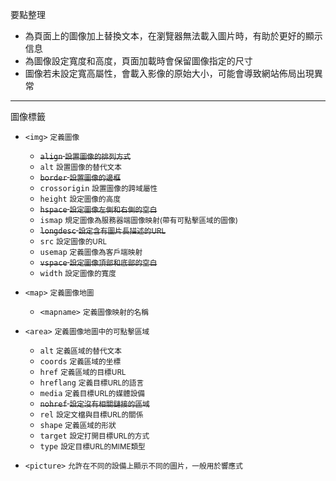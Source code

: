 要點整理
- 為頁面上的圖像加上替換文本，在瀏覽器無法載入圖片時，有助於更好的顯示信息
- 為圖像設定寬度和高度，頁面加載時會保留圖像指定的尺寸
- 圖像若未設定寬高屬性，會載入影像的原始大小，可能會導致網站佈局出現異常

---

圖像標籤
- `<img>` <small>定義圖像</small>

	- <s>`align` <small>設置圖像的排列方式</small></s>
	- `alt` <small>設置圖像的替代文本</small>
	- <s>`border` <small>設置圖像的邊框</small></s>
	- `crossorigin` <small>設置圖像的跨域屬性</small>
	- `height` <small>設定圖像的高度</small>
	- <s>`hspace` <small>設定圖像左側和右側的空白</small></s>
	- `ismap` <small>規定圖像為服務器端圖像映射(帶有可點擊區域的圖像)</small>
	- <s>`longdesc` <small>設定含有圖片長描述的URL</small></s>
	- `src` <small>設定圖像的URL</small>
	- `usemap` <small>定義圖像為客戶端映射</small>
	- <s>`vspace` <small>設定圖像頂部和底部的空白</small></s>
	- `width` <small>設定圖像的寬度</small>

- `<map>` <small>定義圖像地圖</small>

	- `<mapname>` <small>定義圖像映射的名稱</small>

- `<area>` <small>定義圖像地圖中的可點擊區域</small>

	- `alt` <small>定義區域的替代文本</small>
	- `coords` <small>定義區域的坐標</small>
	- `href` <small>定義區域的目標URL</small>
	- `hreflang` <small>定義目標URL的語言</small>
	- `media` <small>定義目標URL的媒體設備</small>
	- <s>`nohref` <small>設定沒有相關鏈接的區域</small></s>
	- `rel` <small>設定文檔與目標URL的關係</small>
	- `shape` <small>定義區域的形狀</small>
	- `target` <small>設定打開目標URL的方式</small>
	- `type` <small>設定目標URL的MIME類型</small>

- `<picture>` <small>允許在不同的設備上顯示不同的圖片，一般用於響應式</small>